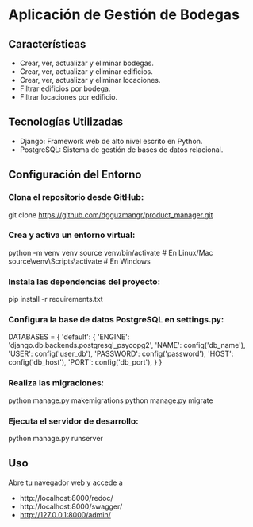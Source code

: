 # Aplicación de Gestión de Bodegas

## Características

- Crear, ver, actualizar y eliminar bodegas.
- Crear, ver, actualizar y eliminar edificios.
- Crear, ver, actualizar y eliminar locaciones.
- Filtrar edificios por bodega.
- Filtrar locaciones por edificio.

## Tecnologías Utilizadas

- Django: Framework web de alto nivel escrito en Python.
- PostgreSQL: Sistema de gestión de bases de datos relacional.

## Configuración del Entorno

###  Clona el repositorio desde GitHub:

git clone https://github.com/dgguzmangr/product_manager.git

### Crea y activa un entorno virtual:

python -m venv venv
source venv/bin/activate  # En Linux/Mac
source\venv\Scripts\activate   # En Windows

### Instala las dependencias del proyecto:

pip install -r requirements.txt

### Configura la base de datos PostgreSQL en settings.py:

DATABASES = {
    'default': {
        'ENGINE': 'django.db.backends.postgresql_psycopg2',
        'NAME': config('db_name'),
        'USER': config('user_db'),
        'PASSWORD': config('password'),
        'HOST': config('db_host'),
        'PORT': config('db_port'),
    }
}

### Realiza las migraciones:

python manage.py makemigrations
python manage.py migrate

### Ejecuta el servidor de desarrollo:

python manage.py runserver

## Uso

Abre tu navegador web y accede a
- http://localhost:8000/redoc/
- http://localhost:8000/swagger/
- http://127.0.0.1:8000/admin/